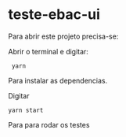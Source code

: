 # teste-ebac-ui


Para abrir este projeto precisa-se:


Abrir o terminal e digitar:
````
 yarn
 ````
 Para instalar as dependencias.

Digitar 
````
yarn start 
`````
Para para rodar os testes
